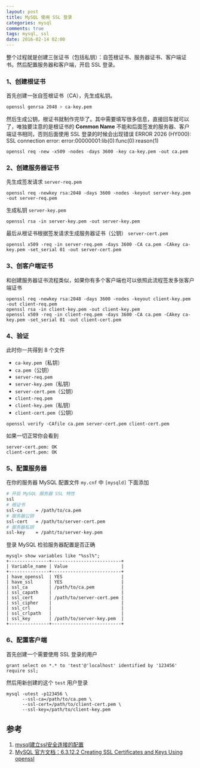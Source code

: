 ```yaml
---
layout: post
title: MySQL 使用 SSL 登录
categories: mysql
comments: true
tags: mysql, ssl
date: 2016-02-14 02:00
---
```


整个过程就是创建三张证书（包括私钥）：自签根证书、服务器证书、客户端证书。然后配置服务器和客户端，开启 SSL 登录。

### 1、创建根证书

首先创建一张自签根证书（CA），先生成私钥。

```sh
openssl genrsa 2048 > ca-key.pem
```
然后生成公钥，根证书就制作完毕了。其中需要填写很多信息，直接回车就可以了，唯独要注意的是根证书的 **Common Name** 不能和后面签发的服务器、客户端证书相同，否则后面使用 SSL 登录的时候会出现错误 ERROR 2026 (HY000): SSL connection error:
error:00000001:lib(0):func(0):reason(1)

```
openssl req -new -x509 -nodes -days 3600 -key ca-key.pem -out ca.pem
```

### 2、创建服务器证书

先生成签发请求 `server-req.pem`

```
openssl req -newkey rsa:2048 -days 3600 -nodes -keyout server-key.pem -out server-req.pem
```

生成私钥 `server-key.pem`

```
openssl rsa -in server-key.pem -out server-key.pem
```

最后从根证书根据签发请求生成服务器证书（公钥） `server-cert.pem`

```
openssl x509 -req -in server-req.pem -days 3600 -CA ca.pem -CAkey ca-key.pem -set_serial 01 -out server-cert.pem
```

### 3、创客户端证书

和创建服务器证书流程类似，如果你有多个客户端也可以依照此流程签发多张客户端证书

```
openssl req -newkey rsa:2048 -days 3600 -nodes -keyout client-key.pem -out client-req.pem
openssl rsa -in client-key.pem -out client-key.pem
openssl x509 -req -in client-req.pem -days 3600 -CA ca.pem -CAkey ca-key.pem -set_serial 01 -out client-cert.pem
```

### 4、验证

此时你一共得到 8 个文件

* `ca-key.pem`（私钥）
* `ca.pem`（公钥）
* `server-req.pem`
* `server-key.pem`（私钥）
* `server-cert.pem`（公钥）
* `client-req.pem`
* `client-key.pem`（私钥）
* `client-cert.pem`（公钥）

```
openssl verify -CAfile ca.pem server-cert.pem client-cert.pem
```

如果一切正常你会看到

```
server-cert.pem: OK
client-cert.pem: OK
```

### 5、配置服务器

在你的服务器 MySQL 配置文件 `my.cnf` 中 `[mysqld]` 下面添加

```sh
# 开启 MySQL 服务器 SSL 特性
ssl
# 根证书        
ssl-ca     = /path/to/ca.pem
# 服务器公钥
ssl-cert   = /path/to/server-cert.pem
# 服务器私钥
ssl-key    = /paht/to/server-key.pem
```

登录 MySQL 检验服务器配置是否正确

```
mysql> show variables like "%ssl%";
+---------------+--------------------------+
| Variable_name | Value                    |
+---------------+--------------------------+
| have_openssl  | YES                      |
| have_ssl      | YES                      |
| ssl_ca        | /path/to/ca.pem          |
| ssl_capath    |                          |
| ssl_cert      | /path/to/server-cert.pem |
| ssl_cipher    |                          |
| ssl_crl       |                          |
| ssl_crlpath   |                          |
| ssl_key       | /path/to/server-key.pem  |
+---------------+--------------------------+
```

### 6、配置客户端

首先创建一个需要使用 SSL 登录的用户

```
grant select on *.* to 'test'@'localhost' identified by '123456' require ssl;
```
然后用新创建的这个 `test` 用户登录

```
mysql -utest -p123456 \
      --ssl-ca=/path/to/ca.pem \
      --ssl-cert=/path/to/client-cert.pem \
      --ssl-key=/path/to/client-key.pem
```

## 参考

1. [mysql建立ssl安全连接的配置](http://holy2010.blog.51cto.com/1086044/509973)
2. [MySQL 官方文档：6.3.12.2 Creating SSL Certificates and Keys Using openssl](http://dev.mysql.com/doc/refman/5.7/en/creating-ssl-files-using-openssl.html)
